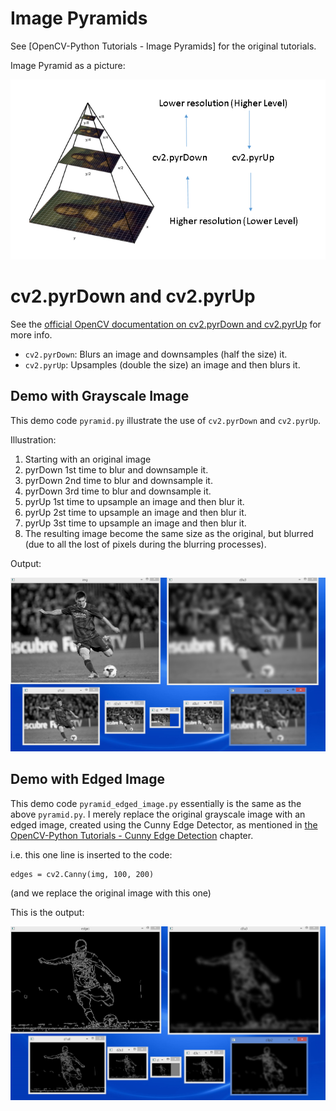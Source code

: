 # Image Pyramids

See [OpenCV-Python Tutorials - Image Pyramids] for the original tutorials.

Image Pyramid as a picture:

![image_pyramid.png](./screenshots/image_pyramid.png)

# cv2.pyrDown and cv2.pyrUp

See the [official OpenCV documentation on cv2.pyrDown and cv2.pyrUp](http://docs.opencv.org/modules/imgproc/doc/filtering.html) for more info.

- `cv2.pyrDown`: Blurs an image and downsamples (half the size) it.
- `cv2.pyrUp`: Upsamples (double the size) an image and then blurs it.

## Demo with Grayscale Image

This demo code `pyramid.py` illustrate the use of `cv2.pyrDown` and `cv2.pyrUp`.

Illustration:

1. Starting with an original image
2. pyrDown 1st time to blur and downsample it.
3. pyrDown 2nd time to blur and downsample it.
4. pyrDown 3rd time to blur and downsample it.
5. pyrUp 1st time to upsample an image and then blur it.
6. pyrUp 2st time to upsample an image and then blur it.
7. pyrUp 3st time to upsample an image and then blur it.
8. The resulting image become the same size as the original, but blurred (due to all the lost of pixels during the blurring processes).

Output:

![image_pyramid_down3_up3.png](./screenshots/image_pyramid_down3_up3.png)

## Demo with Edged Image

This demo code `pyramid_edged_image.py` essentially is the same as the above `pyramid.py`. I merely replace the original grayscale image with an edged image, created using the Cunny Edge Detector, as mentioned in [the OpenCV-Python Tutorials - Cunny Edge Detection](https://opencv-python-tutroals.readthedocs.org/en/latest/py_tutorials/py_imgproc/py_canny/py_canny.html#canny) chapter.

i.e. this one line is inserted to the code:

```.python
edges = cv2.Canny(img, 100, 200)
```

(and we replace the original image with this one)

This is the output:

![image_pyramid_down3_up3_edged_image.png](./screenshots/image_pyramid_down3_up3_edged_image.png)
